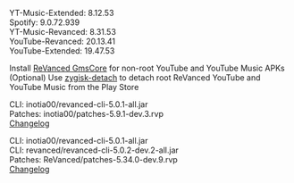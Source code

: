 YT-Music-Extended: 8.12.53  
Spotify: 9.0.72.939  
YT-Music-Revanced: 8.31.53  
YouTube-Revanced: 20.13.41  
YouTube-Extended: 19.47.53  

Install [ReVanced GmsCore](https://github.com/ReVanced/GmsCore/releases/latest) for non-root YouTube and YouTube Music APKs  
(Optional) Use [zygisk-detach](https://github.com/j-hc/zygisk-detach/releases/latest) to detach root ReVanced YouTube and YouTube Music from the Play Store
  
CLI: inotia00/revanced-cli-5.0.1-all.jar  
Patches: inotia00/patches-5.9.1-dev.3.rvp  
[Changelog](https://github.com/inotia00/revanced-patches/releases/tag/v5.9.1-dev.3)

CLI: inotia00/revanced-cli-5.0.1-all.jar  
CLI: revanced/revanced-cli-5.0.2-dev.2-all.jar  
Patches: ReVanced/patches-5.34.0-dev.9.rvp  
[Changelog](https://github.com/ReVanced/revanced-patches/releases/tag/v5.34.0-dev.9)  
